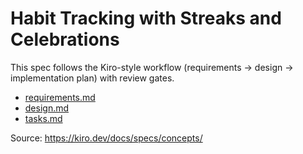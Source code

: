 # Habit Tracking with Streaks and Celebrations

This spec follows the Kiro-style workflow (requirements → design → implementation plan) with review gates.

- [requirements.md](./requirements.md)
- [design.md](./design.md)
- [tasks.md](./tasks.md)

Source: https://kiro.dev/docs/specs/concepts/
